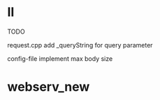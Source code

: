 # II

TODO

request.cpp     add _queryString for query parameter

config-file     implement max body size

# webserv_new
